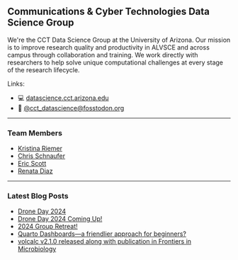 ## Communications & Cyber Technologies Data Science Group

We're the CCT Data Science Group at the University of Arizona. Our mission is to improve research quality and productivity in ALVSCE and across campus through collaboration and training. We work directly with researchers to help solve unique computational challenges at every stage of the research lifecycle.

Links:

- 💻 [datascience.cct.arizona.edu](https://datascience.cct.arizona.edu/)
- 🐘 [@cct_datascience@fosstodon.org](https://fosstodon.org/@cct_datascience)

----------------------------------------

### Team Members

- [Kristina Riemer](https://github.com/KristinaRiemer)
- [Chris Schnaufer](https://github.com/Chris-Schnaufer)
- [Eric Scott](https://github.com/Aariq)
- [Renata Diaz](https://github.com/diazrenata)

----------------------------------------

### Latest Blog Posts

<!-- BLOG-POST-LIST:START -->
- [Drone Day 2024](https://datascience.cct.arizona.edu/news/drone-day-2024)
- [Drone Day 2024 Coming Up!](https://datascience.cct.arizona.edu/news/2024/02/drone-day-2024-coming)
- [2024 Group Retreat!](https://datascience.cct.arizona.edu/news/2024/01/2024-group-retreat)
- [Quarto Dashboards—a friendlier approach for beginners?](https://datascience.cct.arizona.edu/news/2024/01/quarto-dashboards%E2%80%94-friendlier-approach-beginners)
- [volcalc v2.1.0 released along with publication in Frontiers in Microbiology](https://datascience.cct.arizona.edu/news/2023/12/volcalc-v210-released-along-publication-frontiers-microbiology)
<!-- BLOG-POST-LIST:END -->
